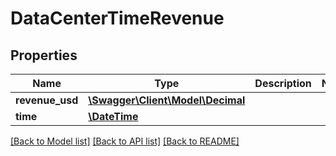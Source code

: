 # DataCenterTimeRevenue

## Properties
Name | Type | Description | Notes
------------ | ------------- | ------------- | -------------
**revenue_usd** | [**\Swagger\Client\Model\Decimal**](Decimal.md) |  | 
**time** | [**\DateTime**](\DateTime.md) |  | 

[[Back to Model list]](../../README.md#documentation-for-models) [[Back to API list]](../../README.md#documentation-for-api-endpoints) [[Back to README]](../../README.md)

